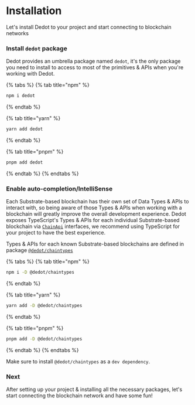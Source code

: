 # Installation

Let's install Dedot to your project and start connecting to blockchain networks

### Install `dedot` package

Dedot provides an umbrella package named `dedot`, it's the only package you need to install to access to most of the primitives & APIs when you're working with Dedot.

{% tabs %}
{% tab title="npm" %}
```sh
npm i dedot
```
{% endtab %}

{% tab title="yarn" %}
```sh
yarn add dedot
```
{% endtab %}

{% tab title="pnpm" %}
```sh
pnpm add dedot
```
{% endtab %}
{% endtabs %}

### Enable auto-completion/IntelliSense

Each Substrate-based blockchain has their own set of Data Types & APIs to interact with, so being aware of those Types & APIs when working with a blockchain will greatly improve the overall development experience. Dedot exposes TypeScript's Types & APIs for each individual Substrate-based blockchain via [`ChainApi`](https://github.com/dedotdev/chaintypes/blob/main/packages/chaintypes/src/index.ts) interfaces, we recommend using TypeScript for your project to have the best experience.

Types & APIs for each known Substrate-based blockchains are defined in package [`@dedot/chaintypes`](https://github.com/dedotdev/chaintypes)

{% tabs %}
{% tab title="npm" %}
```sh
npm i -D @dedot/chaintypes
```
{% endtab %}

{% tab title="yarn" %}
```sh
yarn add -D @dedot/chaintypes
```
{% endtab %}

{% tab title="pnpm" %}
```sh
pnpm add -D @dedot/chaintypes
```
{% endtab %}
{% endtabs %}

Make sure to install `@dedot/chaintypes` as a `dev dependency`.

### Next

After setting up your project & installing all the necessary packages, let's start connecting the blockchain network and have some fun!
